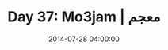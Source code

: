 ---
permalink: /jekyll/update/2014/07/28/day37
redirect_to: http://arounddh.elotroalex.com/jekyll/update/2014/07/28/day37
layout: post
title:  "Day 37: Mo3jam | معجم"
date:   2014-07-28 04:00:00
categories: jekyll update
---